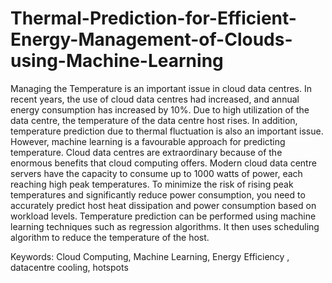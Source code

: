 # Thermal-Prediction-for-Efficient-Energy-Management-of-Clouds-using-Machine-Learning
Managing the Temperature is an important issue in cloud data centres. In recent years, the use 
of cloud data centres had increased, and annual energy consumption has increased by 10%. 
Due to high utilization of the data centre, the temperature of the data centre host rises. In 
addition, temperature prediction due to thermal fluctuation is also an important issue. However, 
machine learning is a favourable approach for predicting temperature. 
Cloud data centres are extraordinary because of the enormous benefits that cloud computing 
offers. Modern cloud data centre servers have the capacity to consume up to 1000 watts of 
power, each reaching high peak temperatures. To minimize the risk of rising peak temperatures 
and significantly reduce power consumption, you need to accurately predict host heat 
dissipation and power consumption based on workload levels. 
Temperature prediction can be performed using machine learning techniques such as 
regression algorithms. It then uses scheduling algorithm to reduce the temperature of the host. 

Keywords: Cloud Computing, Machine Learning, Energy Efficiency , datacentre cooling, 
hotspots
